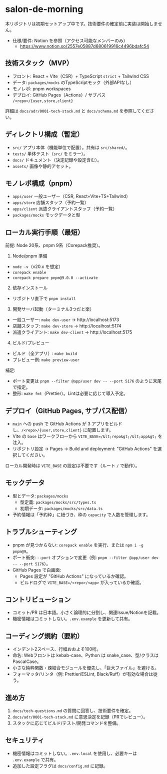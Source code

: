 # salon-de-morning

本リポジトリは初期セットアップ中です。技術要件の確定前に実装は開始しません。

- 仕様/要件: Notion を参照（アクセス可能なメンバーのみ）
  - https://www.notion.so/2557e05887d680619916c4496bdafc54

## 技術スタック（MVP）
- フロント: React + Vite（CSR）+ TypeScript `strict` + Tailwind CSS
- データ: `packages/mocks` のTypeScriptモック（外部APIなし）
- モノレポ: pnpm workspaces
- デプロイ: GitHub Pages（Actions）/ サブパス `/<repo>/{user,store,client}`

詳細は `docs/adr/0001-tech-stack.md` と `docs/schema.md` を参照してください。

## ディレクトリ構成（暫定）
- `src/` アプリ本体（機能単位で配置）。共有は `src/shared/`。
- `tests/` 単体テスト（`src/` をミラー）。
- `docs/` ドキュメント（決定記録や設定含む）。
- `assets/` 画像や静的アセット。

## モノレポ構成（pnpm）
- `apps/user` 一般ユーザー（CSR, React+Vite+TS+Tailwind）
- `apps/store` 店舗スタッフ（予約一覧）
- `apps/client` 派遣クライアントスタッフ（予約一覧）
- `packages/mocks` モックデータと型

## ローカル実行手順（最短）
前提: Node 20系、pnpm 9系（Corepack推奨）。

1) Node/pnpm 準備
- `node -v`（v20.x を想定）
- `corepack enable`
- `corepack prepare pnpm@9.0.0 --activate`

2) 依存インストール
- リポジトリ直下で `pnpm install`

3) 開発サーバ起動（ターミナル3つだと楽）
- 一般ユーザー: `make dev-user` → http://localhost:5173
- 店舗スタッフ: `make dev-store` → http://localhost:5174
- 派遣クライアント: `make dev-client` → http://localhost:5175

4) ビルド/プレビュー
- ビルド（全アプリ）: `make build`
- プレビュー例: `make preview-user`

補足:
- ポート変更は `pnpm --filter @app/user dev -- --port 5176` のように末尾で指定。
- 整形: `make fmt`（Prettier）。Lintは必要に応じて導入予定。

## デプロイ（GitHub Pages, サブパス配信）
- `main` への push で GitHub Actions が 3 アプリをビルドし、`/<repo>/{user,store,client}` に配置します。
- Vite の `base` はワークフローから `VITE_BASE=/&lt;repo&gt;/&lt;app&gt;` を注入。
- リポジトリ設定 → Pages → Build and deployment: "GitHub Actions" を選択してください。

ローカル開発時は `VITE_BASE` の設定は不要です（ルート `/` で動作）。

## モックデータ
- 型とデータ: `packages/mocks`
  - 型定義: `packages/mocks/src/types.ts`
  - 初期データ: `packages/mocks/src/data.ts`
- 予約情報は「予約枠」に紐づき、枠の `capacity` で人数を管理します。

## トラブルシューティング
- pnpm が見つからない: `corepack enable` を実行、または `npm i -g pnpm@9`。
- ポート衝突: `--port` オプションで変更（例: `pnpm --filter @app/user dev -- --port 5176`）。
- GitHub Pages で白画面:
  - Pages 設定が "GitHub Actions" になっているか確認。
  - ビルドログで `VITE_BASE=/<repo>/<app>` が入っているか確認。

## コントリビューション
- コミット/PR は日本語。小さく論理的に分割し、関連Issue/Notionを記載。
- 機密情報はコミットしない。`.env.example` を更新して共有。

## コーディング規約（要約）
- インデント2スペース、行幅おおよそ100桁。
- 命名: Webフロントは kebab-case、Python は snake_case、型/クラスは PascalCase。
- 小さな純粋関数・疎結合モジュールを優先し、「巨大ファイル」を避ける。
- フォーマッタ/リンタ（例: Prettier/ESLint, Black/Ruff）が有効な場合は従う。

## 進め方
1. `docs/tech-questions.md` の質問に回答し、技術要件を確定。
2. `docs/adr/0001-tech-stack.md` に意思決定を記録（PRでレビュー）。
3. スタックに応じてビルド/テスト/開発コマンドを整備。

## セキュリティ
- 機密情報はコミットしない。`.env.local` を使用し、必要キーは `.env.example` で共有。
- 追加した設定フラグは `docs/config.md` に記録。
